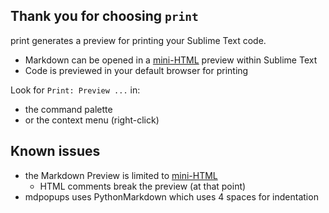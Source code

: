 Thank you for choosing `print`
------------------------------

print generates a preview for printing your Sublime Text code.

* Markdown can be opened in a
  [mini-HTML](https://www.sublimetext.com/docs/3/minihtml.html)
  preview within Sublime Text
* Code is previewed in your default browser for printing

Look for `Print: Preview ...` in:

* the command palette
* or the context menu (right-click)

Known issues
------------

* the Markdown Preview is limited to
  [mini-HTML](https://www.sublimetext.com/docs/3/minihtml.html)
    * HTML comments break the preview (at that point)
* mdpopups uses PythonMarkdown which uses 4 spaces for indentation
